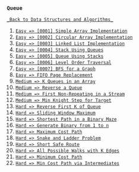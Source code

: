 ### `Queue`

[`_Back to Data Structures and Algorithms_`](../readme.md)

1. [`Easy => [0001] Simple Array Implementation`](problems/0001-queue-simple-array-implementation.md)
2. [`Easy => [0002] Circular Array Implementation`](problems/0002-queue-circular-array-implementation.md)
3. [`Easy => [0003] Linked List Implementation`](problems/0003-queue-linked-list-implementation.md)
4. [`Easy => [0004] Stack Using Queues`](problems/0004-stack-using-queues.md)
5. [`Easy => [0005] Queue Using Stacks`](problems/0005-queue-using-stacks.md)
6. [`Easy => [0006] Level Order Traversal`](problems/0006-level-order-traversal-of-binary-tree.md)
7. [`Easy => [0007] BFS for a Graph`](problems/0007-bfs-for-graph.md)
8. [`Easy => FIFO Page Replacement`]()
9. [`Medium => K Queues in an Array`]()
10. [`Medium => Reverse a Queue`]()
11. [`Medium => First Non-Repeating in a Stream`]()
12. [`Medium => Min Knight Step for Target`]()
13. [`Hard => Reverse First K of Queue`]()
14. [`Hard => Sliding Window Maximum`]()
15. [`Hard => Shortest Path in a Binary Maze`]()
16. [`Hard => Generate Binary from 1 to n`]()
17. [`Hard => Maximum Cost Path`]()
18. [`Hard => Snake and Ladder Problem`]()
19. [`Hard => Short Safe Route`]()
20. [`Hard => All Possible Walks with K Edges`]()
21. [`Hard => Minimum Cost Path`]()
22. [`Hard => Min Cost Path via Intermediates`]()
